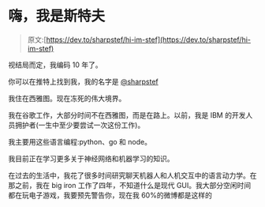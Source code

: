 # 嗨，我是斯特夫

> 原文:[https://dev.to/sharpstef/hi-im-stef](https://dev.to/sharpstef/hi-im-stef)

视结局而定，我编码 10 年了。

你可以在推特上找到我，我的名字是 [@sharpstef](https://twitter.com/sharpstef)

我住在西雅图。现在冻死的伟大境界。

我在谷歌工作，大部分时间不在西雅图，而是在路上。以前，我是 IBM 的开发人员拥护者(一生中至少要尝试一次这份工作)。

我主要用这些语言编程:python、go 和 node。

我目前正在学习更多关于神经网络和机器学习的知识。

在过去的生活中，我花了很多时间研究聊天机器人和人机交互中的语言动力学。在那之前，我在 big iron 工作了四年，不知道什么是现代 GUI。我大部分空闲时间都在玩电子游戏，我要预先警告你，现在我 60%的微博都是这样的